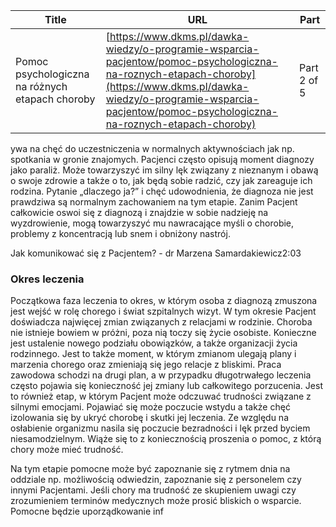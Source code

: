 | **Title**       | **URL**           | **Part**              |
|-----------------|-------------------|-----------------------|
| Pomoc psychologiczna na różnych etapach choroby         | [https://www.dkms.pl/dawka-wiedzy/o-programie-wsparcia-pacjentow/pomoc-psychologiczna-na-roznych-etapach-choroby](https://www.dkms.pl/dawka-wiedzy/o-programie-wsparcia-pacjentow/pomoc-psychologiczna-na-roznych-etapach-choroby)    | Part 2 of 5          |

ywa na chęć do uczestniczenia w normalnych aktywnościach jak np. spotkania w gronie znajomych. Pacjenci często opisują moment diagnozy jako paraliż. Może towarzyszyć im silny lęk związany z nieznanym i obawą o swoje zdrowie a także o to, jak będą sobie radzić, czy jak zareaguje ich rodzina. Pytanie „dlaczego ja?” i chęć udowodnienia, że diagnoza nie jest prawdziwa są normalnym zachowaniem na tym etapie. Zanim Pacjent całkowicie oswoi się z diagnozą i znajdzie w sobie nadzieję na wyzdrowienie, mogą towarzyszyć mu nawracające myśli o chorobie, problemy z koncentracją lub snem i obniżony nastrój.


Jak komunikować się z Pacjentem? \- dr Marzena Samardakiewicz2:03
### Okres leczenia


Początkowa faza leczenia to okres, w którym osoba z diagnozą zmuszona jest wejść w rolę chorego i świat szpitalnych wizyt. W tym okresie Pacjent doświadcza najwięcej zmian związanych z relacjami w rodzinie. Choroba nie istnieje bowiem w próżni, poza nią toczy się życie osobiste. Konieczne jest ustalenie nowego podziału obowiązków, a także organizacji życia rodzinnego. Jest to także moment, w którym zmianom ulegają plany i marzenia chorego oraz zmieniają się jego relacje z bliskimi. Praca zawodowa schodzi na drugi plan, a w przypadku długotrwałego leczenia często pojawia się konieczność jej zmiany lub całkowitego porzucenia. Jest to również etap, w którym Pacjent może odczuwać trudności związane z silnymi emocjami. Pojawiać się może poczucie wstydu a także chęć izolowania się by ukryć chorobę i skutki jej leczenia. Ze względu na osłabienie organizmu nasila się poczucie bezradności i lęk przed byciem niesamodzielnym. Wiąże się to z koniecznością proszenia o pomoc, z którą chory może mieć trudność.


Na tym etapie pomocne może być zapoznanie się z rytmem dnia na oddziale np. możliwością odwiedzin, zapoznanie się z personelem czy innymi Pacjentami. Jeśli chory ma trudność ze skupieniem uwagi czy zrozumieniem terminów medycznych może prosić bliskich o wsparcie. Pomocne będzie uporządkowanie inf